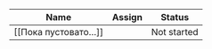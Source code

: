 | Name                | Assign | Status      |
| ------------------- | ------ | ----------- |
| [[Пока пустовато…]] |        | Not started |